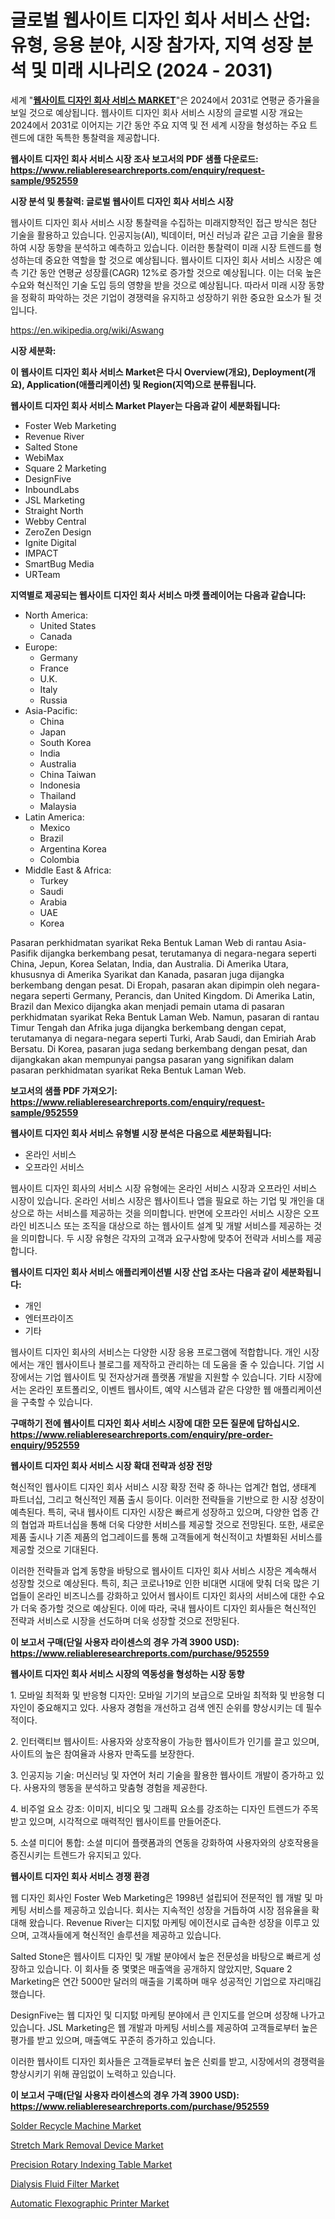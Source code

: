 <p><h1>글로벌 웹사이트 디자인 회사 서비스 산업: 유형, 응용 분야, 시장 참가자, 지역 성장 분석 및 미래 시나리오 (2024 - 2031)</h1></p><p>세계 "<strong><a href="https://www.reliableresearchreports.com/website-design-company-services-r952559">웹사이트 디자인 회사 서비스 MARKET</a></strong>"은 2024에서 2031로 연평균 증가율을 보일 것으로 예상됩니다. 웹사이트 디자인 회사 서비스 시장의 글로벌 시장 개요는 2024에서 2031로 이어지는 기간 동안 주요 지역 및 전 세계 시장을 형성하는 주요 트렌드에 대한 독특한 통찰력을 제공합니다.</p>
<p><strong>웹사이트 디자인 회사 서비스 시장 조사 보고서의 PDF 샘플 다운로드: <a href="https://www.reliableresearchreports.com/enquiry/request-sample/952559">https://www.reliableresearchreports.com/enquiry/request-sample/952559</a></strong></p>
<p><strong>시장 분석 및 통찰력: 글로벌 웹사이트 디자인 회사 서비스 시장</strong></p>
<p><p>웹사이트 디자인 회사 서비스 시장 통찰력을 수집하는 미래지향적인 접근 방식은 첨단 기술을 활용하고 있습니다. 인공지능(AI), 빅데이터, 머신 러닝과 같은 고급 기술을 활용하여 시장 동향을 분석하고 예측하고 있습니다. 이러한 통찰력이 미래 시장 트렌드를 형성하는데 중요한 역할을 할 것으로 예상됩니다. 웹사이트 디자인 회사 서비스 시장은 예측 기간 동안 연평균 성장률(CAGR) 12%로 증가할 것으로 예상됩니다. 이는 더욱 높은 수요와 혁신적인 기술 도입 등의 영향을 받을 것으로 예상됩니다. 따라서 미래 시장 동향을 정확히 파악하는 것은 기업이 경쟁력을 유지하고 성장하기 위한 중요한 요소가 될 것입니다.</p></p>
<p><a href="%7CAUTHORITHY_DOMAIN_URL%7C">https://en.wikipedia.org/wiki/Aswang</a></p>
<p><strong>시장 세분화:</strong></p>
<p><strong>이 웹사이트 디자인 회사 서비스 Market은 다시 Overview(개요), Deployment(개요), Application(애플리케이션) 및 Region(지역)으로 분류됩니다.</strong></p>
<p><strong>웹사이트 디자인 회사 서비스 Market Player는 다음과 같이 세분화됩니다:</strong></p>
<p><ul><li>Foster Web Marketing</li><li>Revenue River</li><li>Salted Stone</li><li>WebiMax</li><li>Square 2 Marketing</li><li>DesignFive</li><li>InboundLabs</li><li>JSL Marketing</li><li>Straight North</li><li>Webby Central</li><li>ZeroZen Design</li><li>Ignite Digital</li><li>IMPACT</li><li>SmartBug Media</li><li>URTeam</li></ul></p>
<p><strong>지역별로 제공되는 웹사이트 디자인 회사 서비스 마켓 플레이어는 다음과 같습니다:</strong></p>
<p><ul>
    <li>
        North America:
        <ul>
            <li>United States</li>
            <li>Canada</li>
        </ul>
    </li>
    <li>
        Europe:
        <ul>
            <li>Germany</li>
            <li>France</li>
            <li>U.K.</li>
            <li>Italy</li>
            <li>Russia</li>
        </ul>
    </li>
    <li>
        Asia-Pacific:
        <ul>
            <li>China</li>
            <li>Japan</li>
            <li>South Korea</li>
            <li>India</li>
            <li>Australia</li>
            <li>China Taiwan</li>
            <li>Indonesia</li>
            <li>Thailand</li>
            <li>Malaysia</li>
        </ul>
    </li>
    <li>
        Latin America:
        <ul>
            <li>Mexico</li>
            <li>Brazil</li>
            <li>Argentina Korea</li>
            <li>Colombia</li>
        </ul>
    </li>
    <li>
        Middle East & Africa:
        <ul>
            <li>Turkey</li>
            <li>Saudi</li>
            <li>Arabia</li>
            <li>UAE</li>
            <li>Korea</li>
        </ul>
    </li>
    </ul></p>
<p><p>Pasaran perkhidmatan syarikat Reka Bentuk Laman Web di rantau Asia-Pasifik dijangka berkembang pesat, terutamanya di negara-negara seperti China, Jepun, Korea Selatan, India, dan Australia. Di Amerika Utara, khususnya di Amerika Syarikat dan Kanada, pasaran juga dijangka berkembang dengan pesat. Di Eropah, pasaran akan dipimpin oleh negara-negara seperti Germany, Perancis, dan United Kingdom. Di Amerika Latin, Brazil dan Mexico dijangka akan menjadi pemain utama di pasaran perkhidmatan syarikat Reka Bentuk Laman Web. Namun, pasaran di rantau Timur Tengah dan Afrika juga dijangka berkembang dengan cepat, terutamanya di negara-negara seperti Turki, Arab Saudi, dan Emiriah Arab Bersatu. Di Korea, pasaran juga sedang berkembang dengan pesat, dan dijangkakan akan mempunyai pangsa pasaran yang signifikan dalam pasaran perkhidmatan syarikat Reka Bentuk Laman Web.</p></p>
<p><strong>보고서의 샘플 PDF 가져오기: <a href="https://www.reliableresearchreports.com/enquiry/request-sample/952559">https://www.reliableresearchreports.com/enquiry/request-sample/952559</a></strong></p>
<p><strong>웹사이트 디자인 회사 서비스 유형별 시장 분석은 다음으로 세분화됩니다:</strong></p>
<p><ul><li>온라인 서비스</li><li>오프라인 서비스</li></ul></p>
<p><p>웹사이트 디자인 회사의 서비스 시장 유형에는 온라인 서비스 시장과 오프라인 서비스 시장이 있습니다. 온라인 서비스 시장은 웹사이트나 앱을 필요로 하는 기업 및 개인을 대상으로 하는 서비스를 제공하는 것을 의미합니다. 반면에 오프라인 서비스 시장은 오프라인 비즈니스 또는 조직을 대상으로 하는 웹사이트 설계 및 개발 서비스를 제공하는 것을 의미합니다. 두 시장 유형은 각자의 고객과 요구사항에 맞추어 전략과 서비스를 제공합니다.</p></p>
<p><strong>웹사이트 디자인 회사 서비스 애플리케이션별 시장 산업 조사는 다음과 같이 세분화됩니다:</strong></p>
<p><ul><li>개인</li><li>엔터프라이즈</li><li>기타</li></ul></p>
<p><p>웹사이트 디자인 회사의 서비스는 다양한 시장 응용 프로그램에 적합합니다. 개인 시장에서는 개인 웹사이트나 블로그를 제작하고 관리하는 데 도움을 줄 수 있습니다. 기업 시장에서는 기업 웹사이트 및 전자상거래 플랫폼 개발을 지원할 수 있습니다. 기타 시장에서는 온라인 포트폴리오, 이벤트 웹사이트, 예약 시스템과 같은 다양한 웹 애플리케이션을 구축할 수 있습니다.</p></p>
<p><strong>구매하기 전에 웹사이트 디자인 회사 서비스 시장에 대한 모든 질문에 답하십시오. <a href="https://www.reliableresearchreports.com/enquiry/pre-order-enquiry/952559">https://www.reliableresearchreports.com/enquiry/pre-order-enquiry/952559</a></strong></p>
<p><strong>웹사이트 디자인 회사 서비스 시장 확대 전략과 성장 전망</strong></p>
<p><p>혁신적인 웹사이트 디자인 회사 서비스 시장 확장 전략 중 하나는 업계간 협업, 생태계 파트너십, 그리고 혁신적인 제품 출시 등이다. 이러한 전략들을 기반으로 한 시장 성장이 예측된다. 특히, 국내 웹사이트 디자인 시장은 빠르게 성장하고 있으며, 다양한 업종 간의 협업과 파트너십을 통해 더욱 다양한 서비스를 제공할 것으로 전망된다. 또한, 새로운 제품 출시나 기존 제품의 업그레이드를 통해 고객들에게 혁신적이고 차별화된 서비스를 제공할 것으로 기대된다.</p><p>이러한 전략들과 업계 동향을 바탕으로 웹사이트 디자인 회사 서비스 시장은 계속해서 성장할 것으로 예상된다. 특히, 최근 코로나19로 인한 비대면 시대에 맞춰 더욱 많은 기업들이 온라인 비즈니스를 강화하고 있어서 웹사이트 디자인 회사의 서비스에 대한 수요가 더욱 증가할 것으로 예상된다. 이에 따라, 국내 웹사이트 디자인 회사들은 혁신적인 전략과 서비스로 시장을 선도하며 더욱 성장할 것으로 전망된다.</p></p>
<p><strong>이 보고서 구매(단일 사용자 라이센스의 경우 가격 3900 USD): <a href="https://www.reliableresearchreports.com/purchase/952559">https://www.reliableresearchreports.com/purchase/952559</a></strong></p>
<p><strong>웹사이트 디자인 회사 서비스 시장의 역동성을 형성하는 시장 동향</strong></p>
<p><p>1. 모바일 최적화 및 반응형 디자인: 모바일 기기의 보급으로 모바일 최적화 및 반응형 디자인이 중요해지고 있다. 사용자 경험을 개선하고 검색 엔진 순위를 향상시키는 데 필수적이다.</p><p>2. 인터랙티브 웹사이트: 사용자와 상호작용이 가능한 웹사이트가 인기를 끌고 있으며, 사이트의 높은 참여율과 사용자 만족도를 보장한다.</p><p>3. 인공지능 기술: 머신러닝 및 자연어 처리 기술을 활용한 웹사이트 개발이 증가하고 있다. 사용자의 행동을 분석하고 맞춤형 경험을 제공한다.</p><p>4. 비주얼 요소 강조: 이미지, 비디오 및 그래픽 요소를 강조하는 디자인 트렌드가 주목받고 있으며, 시각적으로 매력적인 웹사이트를 만들어준다.</p><p>5. 소셜 미디어 통합: 소셜 미디어 플랫폼과의 연동을 강화하여 사용자와의 상호작용을 증진시키는 트렌드가 유지되고 있다.</p></p>
<p><strong>웹사이트 디자인 회사 서비스 경쟁 환경</strong></p>
<p><p>웹 디자인 회사인 Foster Web Marketing은 1998년 설립되어 전문적인 웹 개발 및 마케팅 서비스를 제공하고 있습니다. 회사는 지속적인 성장을 거듭하여 시장 점유율을 확대해 왔습니다. Revenue River는 디지턼 마케팅 에이전시로 급속한 성장을 이루고 있으며, 고객사들에게 혁신적인 솔루션을 제공하고 있습니다.</p><p>Salted Stone은 웹사이트 디자인 및 개발 분야에서 높은 전문성을 바탕으로 빠르게 성장하고 있습니다. 이 회사들 중 몇몇은 매출액을 공개하지 않았지만, Square 2 Marketing은 연간 5000만 달러의 매출을 기록하며 매우 성공적인 기업으로 자리매김했습니다.</p><p>DesignFive는 웹 디자인 및 디지턼 마케팅 분야에서 큰 인지도를 얻으며 성장해 나가고 있습니다. JSL Marketing은 웹 개발과 마케팅 서비스를 제공하여 고객들로부터 높은 평가를 받고 있으며, 매출액도 꾸준히 증가하고 있습니다.</p><p>이러한 웹사이트 디자인 회사들은 고객들로부터 높은 신뢰를 받고, 시장에서의 경쟁력을 향상시키기 위해 끊임없이 노력하고 있습니다.</p></p>
<p><strong>이 보고서 구매(단일 사용자 라이센스의 경우 가격 3900 USD): <a href="https://www.reliableresearchreports.com/purchase/952559">https://www.reliableresearchreports.com/purchase/952559</a></strong></p>
<p><p><a href="https://github.com/nathandecarvalho/Market-Research-Report-List-4/blob/main/solder-recycle-machine-market.md">Solder Recycle Machine Market</a></p><p><a href="https://issuu.com/reportprime-2/docs/stretch-mark-removal-device-market-size-2030.pptx">Stretch Mark Removal Device Market</a></p><p><a href="https://github.com/gdfhhhj/Market-Research-Report-List-6/blob/main/precision-rotary-indexing-table-market.md">Precision Rotary Indexing Table Market</a></p><p><a href="https://issuu.com/reportprime-2/docs/dialysis-fluid-filter-market-size-2030.pptx">Dialysis Fluid Filter Market</a></p><p><a href="https://github.com/julyju69/Market-Research-Report-List-4/blob/main/automatic-flexographic-printer-market.md">Automatic Flexographic Printer Market</a></p></p>